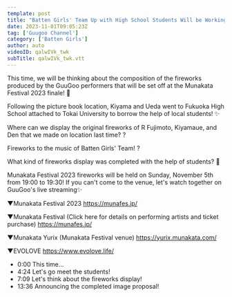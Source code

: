 ```yaml
---
template: post
title: "Batten Girls' Team Up with High School Students Will be Working Together to Produce a Fireworks Program! ?"
date: 2023-11-01T09:05:23Z
tag: ['Guugoo Channel']
category: ['Batten Girls']
author: auto 
videoID: qalwIVk_twk
subTitle: qalwIVk_twk.vtt
---
```

This time, we will be thinking about the composition of the fireworks produced by the GuuGoo performers that will be set off at the Munakata Festival 2023 finale! 🎇

Following the picture book location, Kiyama and Ueda went to Fukuoka High School attached to Tokai University to borrow the help of local students! ✨

Where can we display the original fireworks of R Fujimoto, Kiyamaue, and Den that we made on location last time? ?

Fireworks to the music of Batten Girls' Team! ?

What kind of fireworks display was completed with the help of students? 👀

Munakata Festival 2023 fireworks will be held on Sunday, November 5th from 19:00 to 19:30!
If you can't come to the venue, let's watch together on GuuGoo's live streaming✨

▼Munakata Festival 2023
https://munafes.jp/

▼Munakata Festival (Click here for details on performing artists and ticket purchase)
https://munafes.jp/

▼Munakata Yurix (Munakata Festival venue)
https://yurix.munakata.com/

▼EVOLOVE
https://www.evolove.life/

- 0:00 This time...
- 4:24 Let's go meet the students!
- 7:09 Let's think about the fireworks display!
- 13:36 Announcing the completed image proposal!

